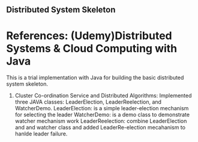 ## Distributed System Skeleton ##
# References: (Udemy)Distributed Systems & Cloud Computing with Java

This is a trial implementation with Java for building the basic distributed system skeleton.

1. Cluster Co-ordination Service and Distributed Algorithms:
Implemented three JAVA classes: LeaderElection, LeaderReelection, and WatcherDemo. 
  LeaderElection: is a simple leader-election mechanism for selecting the leader
  WatcherDemo: is a demo class to demonstrate watcher mechanism work
  LeaderReelection: combine LeaderElection and and watcher class and added LeaderRe-election mecahanism to hanlde leader failure.
  
  



